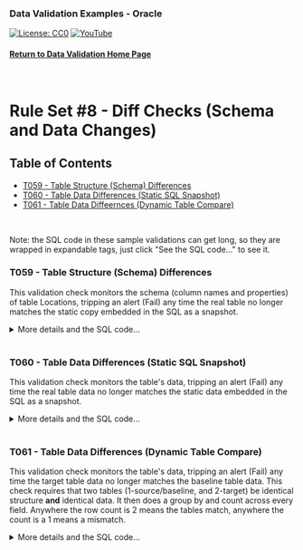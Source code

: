 ### Data Validation Examples - Oracle
[![License: CC0](https://img.shields.io/badge/License-CC0-red)](LICENSE "Creative Commons Zero License by DataResearchLabs (effectively = Public Domain")
[![YouTube](https://img.shields.io/badge/YouTube-DataResearchLabs-brightgreen)](http://www.DataResearchLabs.com)
#### [Return to Data Validation Home Page](https://github.com/DataResearchLabs/sql_scripts/blob/main/data_validation_scripts.md)
<br>

# Rule Set #8 - Diff Checks (Schema and Data Changes)

## Table of Contents
 - <a href="#t059">T059 - Table Structure (Schema) Differences</a>
 - <a href="#t060">T060 - Table Data Differences (Static SQL Snapshot)</a>
 - <a href="#t061">T061 - Table Data Diffeernces (Dynamic Table Compare)</a>
<br>


Note: the SQL code in these sample validations can get long, so they are wrapped in expandable tags, just click "See the SQL code..." to see it.

<a id="t059" class="anchor" href="#t059" aria-hidden="true"> </a>
### T059 - Table Structure (Schema) Differences
This validation check monitors the schema (column names and properties) of table Locations, tripping an alert (Fail) any time the real table no longer matches the static copy embedded in the SQL as a snapshot.

<details><summary>More details and the SQL code...</summary><br>
 
* The first common table expression (CTE) or subquery is named "expected".  It is a static snapshot of what the locaton table's schema should look like, including the ordinal position, the column name, the data type, and whether the column is nullable.  To re-factor the SQL below, this is the only section that you'd heavily edit.
* The second CTR or subquery is named "actual".  It is a dynamic snapshot of the location table's current structure based on Oracle system tables.  It derives a compact data type with length, scale, and precision appended.  The only minor re-factoring of this CTE you'd need ni order to re-use this on your projects would be the owner and table names in the WHERE clause; everything else should remain unchanged.
* The third CTR or subquery is named "dut", short for data under test.  This is where the business logic is applied to derive rejection codes (eg: table does not exist, or expected column is missing or has a property that changed).
* Finally, the simple SELECT at the bottom returns "P" for pass if there are no differences (rejections) found, or "FAIL" if there were.
                    
 ```sql
WITH expected 
AS (
        SELECT 1 AS ord_pos, 'LOCATION_ID'    AS column_nm, 'NUMBER(4)'    AS data_typ, 'NOT NULL' AS nullable FROM dual
  UNION SELECT 2 AS ord_pos, 'STREET_ADDRESS' AS column_nm, 'VARCHAR2(40)' AS data_typ, 'NULL' AS nullable FROM dual
  UNION SELECT 3 AS ord_pos, 'POSTAL_CODE'    AS column_nm, 'VARCHAR2(12)' AS data_typ, 'NULL' AS nullable FROM dual
  UNION SELECT 4 AS ord_pos, 'CITY'           AS column_nm, 'VARCHAR2(30)' AS data_typ, 'NOT NULL' AS nullable FROM dual
  UNION SELECT 5 AS ord_pos, 'STATE_PROVINCE' AS column_nm, 'VARCHAR2(25)' AS data_typ, 'NULL' AS nullable FROM dual
  UNION SELECT 6 AS ord_pos, 'COUNTRY_ID'     AS column_nm, 'CHAR(2)'      AS data_typ, 'NULL' AS nullable FROM dual
  ORDER BY ord_pos
)
, actual
AS (
  SELECT
    atc.column_id   AS ord_pos
  , atc.column_name AS column_nm 
  , (atc.data_type ||
     decode(atc.data_type,
    	 'NUMBER',
    	   decode(atc.data_precision, null, '',
    	     '(' || to_char(atc.data_precision) || decode(atc.data_scale,null,'',0,'',',' || to_char(atc.data_scale) )
    	         || ')' ),
    	 'FLOAT', '(' || to_char(atc.data_precision) || ')',
    	 'VARCHAR2', '(' || to_char(atc.data_length) || ')',
    	 'NVARCHAR2', '(' || to_char(atc.data_length) || ')',
    	 'VARCHAR', '(' || to_char(atc.data_length) || ')',
    	 'CHAR', '(' || to_char(atc.data_length) || ')',
    	 'RAW', '(' || to_char(atc.data_length) || ')',
    	 'MLSLABEL',decode(atc.data_length,null,'',0,'','(' || to_char(atc.data_length) || ')'),
    	 '')
    )                 AS data_typ
  , CASE WHEN atc.nullable = 'Y' THEN 'NULL' ELSE 'NOT NULL' END AS nullable
  FROM       all_tab_columns  atc
  INNER JOIN all_col_comments dcc ON atc.owner = dcc.owner AND atc.table_name = dcc.table_name AND atc.column_name = dcc.column_name
  INNER JOIN all_tab_comments t   ON t.OWNER = atc.owner   AND t.TABLE_NAME = atc.table_name
  WHERE atc.owner = 'HR'
    AND atc.table_name = 'LOCATIONS'
)
, dut -- Data Under Test 
AS (
  SELECT CASE WHEN (SELECT COUNT(*) FROM actual) = 0 THEN 'REJ-01: Table [locations] does not exist (may be case sensistive name)|exp=exists|act=notExist' 
              WHEN a.column_nm IS NULL               THEN 'REJ-01: Expected column is missing from actual schema (may be case sensitive name)|exp=' || e.column_nm || '|act=IsMissing' 
              WHEN a.ord_pos <> e.ord_pos            THEN 'REJ-02: Ordinal Positions at field ' || e.column_nm || ' do not match|exp=' || CAST(e.ord_pos AS VARCHAR2(3)) || '|act=' || CAST(a.ord_pos AS VARCHAR2(3))
              WHEN a.data_typ <> e.data_typ          THEN 'REJ-03: Data Types at field ' || e.column_nm || ' do not match|exp=' || e.data_typ || '|act=' || a.data_typ 
              WHEN a.nullable <> e.nullable          THEN 'REJ-04: Nullable settings at field ' || e.column_nm || ' do not match|exp=' || e.nullable || '|act=' || a.nullable 
              ELSE 'P'
         END AS status
  FROM      expected e 
  LEFT JOIN actual   a ON a.column_nm = e.column_nm
)

SELECT CASE WHEN COUNT(*) = 0 THEN 'P' ELSE 'FAIL' END status
FROM dut WHERE status <> 'P';
 ```
</details>
<br>


<a id="t060" class="anchor" href="#t060" aria-hidden="true"> </a>
### T060 - Table Data Differences (Static SQL Snapshot)
This validation check monitors the table's data, tripping an alert (Fail) any time the real table data no longer matches the static data embedded in the SQL as a snapshot.

<details><summary>More details and the SQL code...</summary><br>
 
* The first common table expression (CTE) or subquery is named "metadata".  It is a static snapshot of what the region table's expected data should contains.  To re-use this for your purposes, you'd heavily change this SQL around to match the columns and values and rows of data you want to validate.
* The second CTR or subquery is named "dut", short for data under test.  It dynamically compares the static data content (expected) above against the actual regions table data using a left join to spot missing rows, and comparing all field values (there's only one, region_name) one by one.  Any differences found will be tagged with its own rejection code (eg: REJ-02: Region Name does not match).  The expected and actual values are also listed in the inner query results.
* Finally, the simple SELECT at the bottom returns "P" for pass if there are no differences found, or "FAIL" if there were.
                    
```sql
WITH metadata 
AS (
        SELECT 1 AS region_id, 'Europe' AS region_name FROM dual
  UNION SELECT 2 AS region_id, 'Americas' AS region_name FROM dual
  UNION SELECT 3 AS region_id, 'Asia' AS region_name FROM dual
  UNION SELECT 4 AS region_id, 'Middle East and Africa' AS region_name FROM dual
  ORDER BY region_id
)
, dut -- Data Under Test 
AS (
  SELECT CASE WHEN r.region_id IS NULL            THEN 'REJ-01: Record is missing from metadata|exp=NotMissing|act=' || m.region_id || ' is missing' 
              WHEN r.region_name <> m.region_name THEN 'REJ-02: Region_Name does not match|exp=' || m.region_name || '|act=' || r.region_name 
              ELSE 'P'
         END AS status
  FROM      metadata   m 
  LEFT JOIN demo_hr.regions r ON r.region_id = m.region_id
  ORDER BY m.region_id
)
    
SELECT CASE WHEN COUNT(*) = 0 THEN 'P' ELSE 'FAIL' END status
FROM dut WHERE status <> 'P';
 ```
</details>
<br>


<a id="t061" class="anchor" href="#t061" aria-hidden="true"> </a>
### T061 - Table Data Differences (Dynamic Table Compare)
This validation check monitors the table's data, tripping an alert (Fail) any time the target table data no longer matches the baseline table data.  This check requires that two tables (1-source/baseline, and 2-target) be identical structure **and** identical data.  It then does a group by and count across every field.  Anywhere the row count is 2 means the tables match, anywhere the count is a 1 means a mismatch.

<details><summary>More details and the SQL code...</summary><br>
 
* The first common table expression (CTE) or subquery is named "non_matches".  It is does most of the heavy lifting.  This is where the target table 'jobs' and the baseline table 'jobs_snapshot' are grouped by all fields (except the tbl_nm which must be different).  Where the COUNT(*) is less than two after grouping fields and UNION ALL to combine the two sets, that is where the differences exist.
* The second CTR or subquery is named "dut", short for data under test.  It formats the output so differences are easy to spot (a concatenated string with column names and values.
* Finally, the simple SELECT at the bottom returns "P" for pass if there are no differences found, or "FAIL" if there were.
 
 ```sql
WITH non_matches
AS (
  SELECT MAX(tbl_nm) AS tbl_nm, job_id, job_title, min_salary, max_salary, COUNT(*) AS match_count_found
  FROM (
    SELECT CAST('jobs' AS VARCHAR2(15)) AS tbl_nm,          job_id, job_title, min_salary, max_salary FROM demo_hr.JOBS  
    UNION ALL 
    SELECT CAST('jobs_snapshot' AS VARCHAR2(15)) AS tbl_nm, job_id, job_title, min_salary, max_salary FROM demo_hr.JOBS_SNAPSHOT 
  ) comb_sets 
  GROUP BY job_id, job_title, min_salary, max_salary
  HAVING COUNT(*) < 2
)
, dut -- Data Under Test 
AS (
  SELECT 'REJ-01: Mismatch Found: tbl_nm="' || tbl_nm ||'", job_id="' || job_id || '", job_title="' || job_title 
         || '", min_salary=' || CAST(min_salary AS VARCHAR2(20)) || '", max_salary=' || CAST(max_salary AS VARCHAR2(20)) AS status
  FROM      non_matches  
  ORDER BY 1
)

SELECT CASE WHEN COUNT(*) = 0 THEN 'P' ELSE 'FAIL' END status
FROM dut WHERE status <> 'P'
 ```
</details>
<br>
